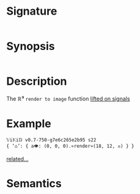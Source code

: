 # Signature
```vikid-signature
```

# Synopsis
```vikid-synopsis
```

# Description
The __ℝ³__ `render to image` function [lifted on signals](/refman/concepts/pure_functions)

# Example
```vikid-script
𝕍i𝕂i𝔻 v0.7-750-g7e6c265e2b95 s22
{ ‘⌂’: { a👁: (0, 0, 0).«render»(18, 12, ☒) } }
```


[related...](interpolated?)

# Semantics